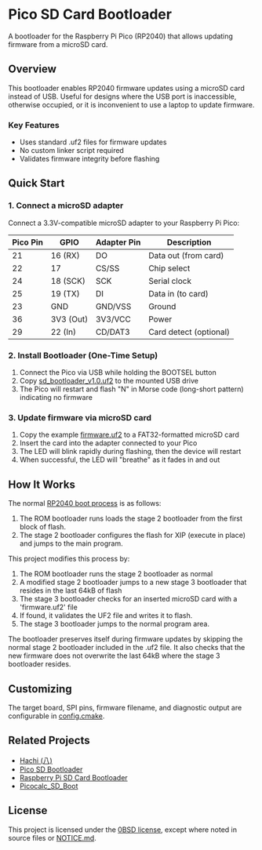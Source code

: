 # Pico SD Card Bootloader

A bootloader for the Raspberry Pi Pico (RP2040) that allows updating firmware from a microSD card.

## Overview

This bootloader enables RP2040 firmware updates using a microSD card instead of USB.
Useful for designs where the USB port is inaccessible, otherwise occupied, or it is inconvenient to use a laptop to update firmware.

### Key Features

- Uses standard .uf2 files for firmware updates
- No custom linker script required
- Validates firmware integrity before flashing

## Quick Start

### 1. Connect a microSD adapter

Connect a 3.3V-compatible microSD adapter to your Raspberry Pi Pico:

| Pico Pin | GPIO      | Adapter Pin | Description             |
|----------|-----------|-------------|-------------------------|
| 21       | 16 (RX)   | DO          | Data out (from card)    |
| 22       | 17        | CS/SS       | Chip select             |
| 24       | 18 (SCK)  | SCK         | Serial clock            |
| 25       | 19 (TX)   | DI          | Data in (to card)       |
| 23       | GND       | GND/VSS     | Ground                  |
| 36       | 3V3 (Out) | 3V3/VCC     | Power                   |
| 29       | 22 (In)   | CD/DAT3     | Card detect (optional)  |

### 2. Install Bootloader (One-Time Setup)

1. Connect the Pico via USB while holding the BOOTSEL button
2. Copy [sd_bootloader_v1.0.uf2](dist/sd_bootloader_v1.0.uf2) to the mounted USB drive
3. The Pico will restart and flash "N" in Morse code (long-short pattern) indicating no firmware

### 3. Update firmware via microSD card

1. Copy the example [firmware.uf2](dist/firmware.uf2) to a FAT32-formatted microSD card
2. Insert the card into the adapter connected to your Pico
3. The LED will blink rapidly during flashing, then the device will restart
4. When successful, the LED will "breathe" as it fades in and out

## How It Works

The normal [RP2040 boot process](https://vanhunteradams.com/Pico/Bootloader/Boot_sequence.html) is as follows:

1. The ROM bootloader runs loads the stage 2 bootloader from the first block of flash.
2. The stage 2 bootloader configures the flash for XIP (execute in place) and jumps to the main program.

This project modifies this process by:

1. The ROM bootloader runs the stage 2 bootloader as normal
2. A modified stage 2 bootloader jumps to a new stage 3 bootloader that resides in the last 64kB of flash
3. The stage 3 bootloader checks for an inserted microSD card with a 'firmware.uf2' file
4. If found, it validates the UF2 file and writes it to flash.
5. The stage 3 bootloader jumps to the normal program area.

The bootloader preserves itself during firmware updates by skipping the normal stage 2 bootloader included in the .uf2 file.  It also checks that the new firmware does not overwrite the last 64kB where the stage 3 bootloader resides.

## Customizing

The target board, SPI pins, firmware filename, and diagnostic output are configurable in [config.cmake](config.cmake).

## Related Projects

* [Hachi (八)](https://github.com/muzkr/hachi)
* [Pico SD Bootloader](https://github.com/julienfdev/pico-sd-bootloader)
* [Raspberry Pi SD Card Bootloader](https://github.com/oyama/pico-sdcard-boot)
* [Picocalc_SD_Boot](https://github.com/adwuard/Picocalc_SD_Boot)

## License

This project is licensed under the [0BSD license](https://opensource.org/licenses/0BSD), except where noted in source files or [NOTICE.md](NOTICE.md).
